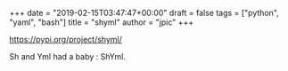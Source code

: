 +++
date = "2019-02-15T03:47:47+00:00"
draft = false
tags = ["python", "yaml", "bash"]
title = "shyml"
author = "jpic"
+++

https://pypi.org/project/shyml/

Sh and Yml had a baby : ShYml.
